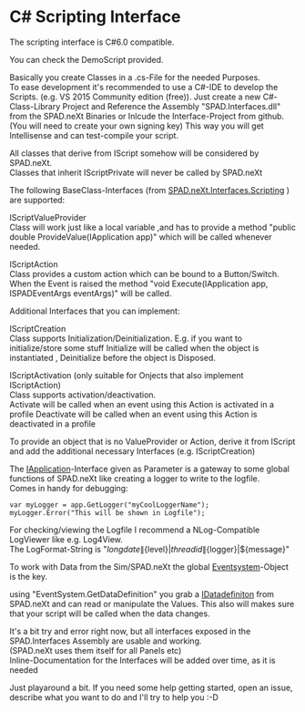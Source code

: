 # C\# Scripting Interface

The scripting interface is C\#6.0 compatible.

You can check the DemoScript provided.

Basically you create Classes in a .cs-File for the needed Purposes.  
To ease development it's recommended to use a C\#-IDE to develop the Scripts. \(e.g. VS 2015 Community edition \(free\)\). Just create a new C\#-Class-Library Project and Reference the Assembly "SPAD.Interfaces.dll" from the SPAD.neXt Binaries or Inlcude the Interface-Project from github. \(You will need to create your own signing key\) This way you will get Intellisense and can test-compile your script.

All classes that derive from IScript somehow will be considered by SPAD.neXt.  
Classes that inherit IScriptPrivate will never be called by SPAD.neXt

The following BaseClass-Interfaces \(from [SPAD.neXt.Interfaces.Scripting](https://github.com/c0nnex/SPAD.neXt/blob/master/SPAD.Interfaces/Scripting/IScriptValueProvider.cs) \) are supported:

IScriptValueProvider  
Class will work just like a local variable ,and has to provide a method "public double ProvideValue\(IApplication app\)" which will be called whenever needed.

IScriptAction  
Class provides a custom action which can be bound to a Button/Switch.  
When the Event is raised the method "void Execute\(IApplication app, ISPADEventArgs eventArgs\)" will be called.

Additional Interfaces that you can implement:

IScriptCreation  
Class supports Initialization/Deinitialization. E.g. if you want to initialize/store some stuff Initialize will be called when the object is instantiated , Deinitialize before the object is Disposed.

IScriptActivation \(only suitable for Onjects that also implement IScriptAction\)  
Class supports activation/deactivation.  
Activate will be called when an event using this Action is activated in a profile Deactivate will be called when an event using this Action is deactivated in a profile

To provide an object that is no ValueProvider or Action, derive it from IScript and add the additional necessary Interfaces \(e.g. IScriptCreation\)

The [IApplication](https://github.com/c0nnex/SPAD.neXt/blob/master/SPAD.Interfaces/IApplication.cs)-Interface given as Parameter is a gateway to some global functions of SPAD.neXt like creating a logger to write to the logfile.  
Comes in handy for debugging:

```text
var myLogger = app.GetLogger("myCoolLoggerName");
myLogger.Error("This will be shown in Logfile");
```

For checking/viewing the Logfile I recommend a NLog-Compatible LogViewer like e.g. Log4View.  
The LogFormat-String is "${longdate}\|${level}\|${threadid}\|${logger}\|${message}"

To work with Data from the Sim/SPAD.neXt the global [Eventsystem](https://github.com/c0nnex/SPAD.neXt/blob/master/SPAD.Interfaces/Events/IEventSystem.cs)-Object is the key.

using "EventSystem.GetDataDefinition" you grab a [IDatadefiniton](https://github.com/c0nnex/SPAD.neXt/blob/master/SPAD.Interfaces/Configuration/IDataDefinition.cs) from SPAD.neXt and can read or manipulate the Values. This also will makes sure that your script will be called when the data changes.

It's a bit try and error right now, but all interfaces exposed in the SPAD.Interfaces Assembly are usable and working.  
\(SPAD.neXt uses them itself for all Panels etc\)  
Inline-Documentation for the Interfaces will be added over time, as it is needed

Just playaround a bit. If you need some help getting started, open an issue, describe what you want to do and I'll try to help you :-D

